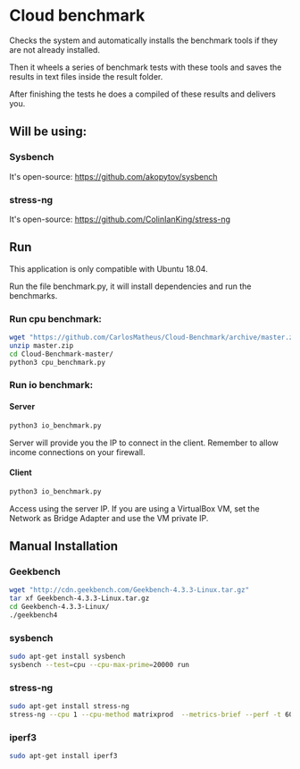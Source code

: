 # Cloud benchmark

Checks the system and automatically installs the benchmark tools if they are not already installed. 

Then it wheels a series of benchmark tests with these tools and saves the results in text files inside the result folder.

After finishing the tests he does a compiled of these results and delivers you. 


## Will be using:

### Sysbench

It's open-source:
    https://github.com/akopytov/sysbench
    
### stress-ng

It's open-source:
    https://github.com/ColinIanKing/stress-ng

## Run

This application is only compatible with Ubuntu 18.04.

Run the file benchmark.py, it will install dependencies and run the benchmarks.

### Run cpu benchmark:

```bash
wget "https://github.com/CarlosMatheus/Cloud-Benchmark/archive/master.zip"
unzip master.zip
cd Cloud-Benchmark-master/
python3 cpu_benchmark.py
```

### Run io benchmark:

#### Server

```bash
python3 io_benchmark.py
```

Server will provide you the IP to connect in the client.
Remember to allow income connections on your firewall.

#### Client

```bash
python3 io_benchmark.py
```

Access using the server IP. If you are using a VirtualBox VM, set the Network as Bridge Adapter and use the VM private IP.

## Manual Installation

### Geekbench

```bash
wget "http://cdn.geekbench.com/Geekbench-4.3.3-Linux.tar.gz"
tar xf Geekbench-4.3.3-Linux.tar.gz
cd Geekbench-4.3.3-Linux/
./geekbench4
```

### sysbench

```bash
sudo apt-get install sysbench
sysbench --test=cpu --cpu-max-prime=20000 run
```

### stress-ng

```bash
sudo apt-get install stress-ng
stress-ng --cpu 1 --cpu-method matrixprod  --metrics-brief --perf -t 60
```

### iperf3

```bash
sudo apt-get install iperf3
```
